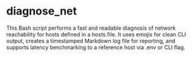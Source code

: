 # diagnose_net
This Bash script performs a fast and readable diagnosis of network reachability for hosts defined in a hosts.file. It uses emojis for clean CLI output, creates a timestamped Markdown log file for reporting, and supports latency benchmarking to a reference host via .env or CLI flag.
